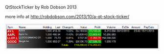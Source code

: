 QtStockTicker
by Rob Dobson 2013

more info at http://robdobson.com/2013/10/a-qt-stock-ticker/

![ScreenShot](/screenshots/latest.png)
